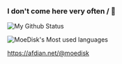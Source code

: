 ### I don't come here very often / 👋

<!--
**MoeDisk/MoeDisk** is a ✨ _special_ ✨ repository because its `README.md` (this file) appears on your GitHub profile.

Here are some ideas to get you started:

- 🔭 I’m currently working on ...
- 🌱 I’m currently learning ...
- 👯 I’m looking to collaborate on ...
- 🤔 I’m looking for help with ...
- 💬 Ask me about ...
- 📫 How to reach me: ...
- 😄 Pronouns: ...
- ⚡ Fun fact: ...
-->

![My Github Status](https://github-readme-stats.vercel.app/api?username=MoeDisk&show_icons=true&title_color=FF1493&icon_color=FF00FF&text_color=FF69B4&count_private=true&bg_color=0,ADD8E6,FFC0CB,FFF,FFC0CB,ADD8E6&include_all_commits=true)

![MoeDisk's Most used languages](https://github-readme-stats.vercel.app/api/top-langs/?username=MoeDisk&layout=compact&hide_border=true&langs_count=10)

https://afdian.net/@moedisk
